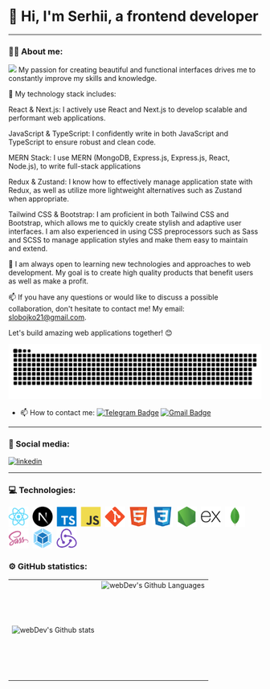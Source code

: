 # 👋 Hi, I'm Serhii, a frontend developer

---

### :man_technologist: About me:

<img src="https://media.giphy.com/media/WUlplcMpOCEmTGBtBW/giphy.gif" width="30px"> My passion for creating beautiful and functional interfaces drives me to constantly improve my skills and knowledge.

🚀 My technology stack includes:

React & Next.js: I actively use React and Next.js to develop scalable and performant web applications.

JavaScript & TypeScript: I confidently write in both JavaScript and TypeScript to ensure robust and clean code.

MERN Stack: I use MERN (MongoDB, Express.js, Express.js, React, Node.js), to write full-stack applications

Redux & Zustand: I know how to effectively manage application state with Redux, as well as utilize more lightweight alternatives such as Zustand when appropriate.

Tailwind CSS & Bootstrap: I am proficient in both Tailwind CSS and Bootstrap, which allows me to quickly create stylish and adaptive user interfaces. I am also experienced in using CSS preprocessors such as Sass and SCSS to manage application styles and make them easy to maintain and extend.

🌱 I am always open to learning new technologies and approaches to web development. My goal is to create high quality products that benefit users as well as make a profit.

📫 If you have any questions or would like to discuss a possible collaboration, don't hesitate to contact me! My email: slobojko21@gmail.com.

Let's build amazing web applications together! 😊

<p align="center">
 <img width="600" src="assets/github-snake.svg" alt="snake"/>
</p>

- :mailbox: How to contact me: [![Telegram Badge](https://img.shields.io/badge/-serhiiloboiko-blue?style=flat&logo=Telegram&logoColor=white)](https://t.me/GaniLuci) [![Gmail Badge](https://img.shields.io/badge/-Gmail-red?style=flat&logo=Gmail&logoColor=white)](mailto:slobojko21@gmail.com)

---

### 🤝 Social media:

  <div id="badges">
    <a href="https://www.linkedin.com/in/serhii-loboiko-5b2406263/" target="_blank">
      <img src="https://cdn-icons-png.flaticon.com/512/2504/2504799.png" width="40" height="40" alt="linkedin" />
    </a>
  </div>

---

### 💻 Technologies:

<div>
  <img src="https://github.com/devicons/devicon/blob/master/icons/react/react-original.svg" title="reactjs" alt="reactjs" width="40" height="40"/>&nbsp;
   <img src="https://github.com/devicons/devicon/blob/master/icons/nextjs/nextjs-original.svg" title="next.js" alt="next.js" width="40" height="40"/>&nbsp;
   <img src="https://github.com/devicons/devicon/blob/master/icons/typescript/typescript-original.svg" title="typescript" alt="" width="40" height="40"/>&nbsp;
   <img src="https://github.com/devicons/devicon/blob/master/icons/javascript/javascript-original.svg" title="javascript" alt="javascript" width="40" height="40"/>&nbsp;
  <img src="https://github.com/devicons/devicon/blob/master/icons/git/git-original.svg" title="git" alt="git" width="40" height="40"/>&nbsp;
  <img src="https://github.com/devicons/devicon/blob/master/icons/html5/html5-original.svg" title="html5" alt="html5" width="40" height="40"/>&nbsp;
  <img src="https://github.com/devicons/devicon/blob/master/icons/css3/css3-original.svg" title="css" alt="css" width="40" height="40"/>&nbsp;
  <img src="https://github.com/devicons/devicon/blob/master/icons/nodejs/nodejs-original.svg" title="nodejs" alt="nodejs" width="40" height="40"/>&nbsp;
  <img src="https://github.com/devicons/devicon/blob/master/icons/express/express-original.svg" title="express" alt="express" width="40" height="40"/>&nbsp;
  <img src="https://github.com/devicons/devicon/blob/master/icons/mongodb/mongodb-original.svg" title="mongodb" alt="mongodb" width="40" height="40"/>&nbsp;
<img src="https://github.com/devicons/devicon/blob/master/icons/sass/sass-original.svg" title="sass/scss" alt="sass/scss" width="40" height="40"/>&nbsp;
<img src="https://github.com/devicons/devicon/blob/master/icons/webpack/webpack-original.svg" title="webpack" alt="webpack" width="40" height="40"/>&nbsp;
<img src="https://github.com/devicons/devicon/blob/master/icons/redux/redux-original.svg" title="redux" alt="redux" width="40" height="40"/>&nbsp;
</div>

### ⚙️ GitHub statistics:

<table>
  <tr>
    <td>
      <img align="left" src="http://github-readme-streak-stats.herokuapp.com?user=SergiusLo&theme=dark&background=000000" alt="webDev's Github stats" />
    </td>
    <td>
      <img height="195px" align="right" alt="webDev's Github Languages" src="https://github-readme-stats-sigma-five.vercel.app/api/top-langs/?username=SergiusLo&layout=compact&theme=vision-friendly-dark" />
    </td>
  </tr>
</table>
